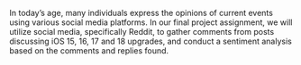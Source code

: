 In today’s age, many individuals express the opinions of current events using various social
media platforms. In our final project assignment, we will utilize social media, specifically
Reddit, to gather comments from posts discussing iOS 15, 16, 17 and 18 upgrades, and
conduct a sentiment analysis based on the comments and replies found.
